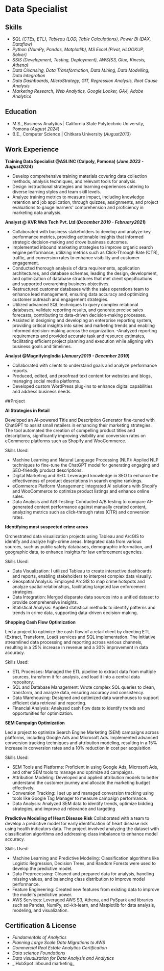 #  Data Specialist 

## Skills
- _SQL (CTEs, ETL), Tableau (LOD, Table Calculations), Power BI (DAX, Dataflow)_
- _Python (NumPy, Pandas, Matplotlib), MS Excel (Pivot, HLOOKUP, Solver)_
- _SSIS (Development, Testing, Deployment), AWS(S3, Glue, Kinesis, Athena)_
- _Data Cleansing, Data Transformation, Data Mining, Data Modelling, Data Integration_
- _Data Dashboards,  MicroStrategy,  GIT,  Regression Analysis, Root Cause Analysis_
- _Marketing Research, Web Analytics, Google Looker, GA4, Adobe Analytics_

## Education
							       		
- M.S., Business Analytics | California State Polytechnic University, Pomona (_August 2024_)	 			        		
- B.E., Computer Science | Chitkara University  (_August2013_)

## Work Experience
**Training Data Specialist @ASI.INC (Calpoly, Pomona)  (_June 2023 - August2024_)**
- Develop comprehensive training materials covering data collection methods, analysis techniques, and relevant tools for analysis.
- Design instructional strategies and learning experiences catering to diverse learning styles and team skill levels. 
- Analyze training metrics to measure impact, including knowledge retention and job application, through quizzes, assignments, and project evaluations to gauge learners' comprehension and proficiency in marketing data analysis.

**Analyst @ KVR Web Tech Pvt. Ltd  (_December 2019 - February2021_)**
- Collaborated with business stakeholders to develop and analyze key performance metrics, providing actionable insights that informed strategic decision-making and drove business outcomes.
- Implemented inbound marketing strategies to improve organic search engine performance, utilizing metrics such as Click-Through Rate (CTR), traffic, and conversion rates to enhance visibility and customer engagement.
- Conducted thorough analysis of data requirements, application architectures, and database schemas, leading the design, development, and optimization of database structures that met client specifications and supported overarching business objectives.
- Restructured customer databases with the sales operations team to enhance lead management, ensuring data accuracy and optimizing customer outreach and engagement strategies.
- Utilized advanced SQL techniques to query complex relational databases, validate reporting results, and generate precise sales forecasts, contributing to data-driven decision-making processes.
- Assisted in designing and developing an enterprise reporting system, providing critical insights into sales and marketing trends and enabling informed decision-making across the organization.
-Analyzed reporting requirements and provided accurate task and resource estimates, facilitating efficient project planning and execution while aligning with business goals and timelines.

**Analyst @MagnifyingIndia (_January2019 - December 2019_)**
- Collaborated with clients to understand goals and analyze performance reports.
- Produced, edited, and proofread text content for websites and blogs, managing social media platforms.
- Developed custom WordPress plug-ins to enhance digital capabilities and address business needs.

##Project

 **AI Strategies in Retail**

Developed an AI-powered Title and Description Generator fine-tuned with ChatGPT to assist small retailers in enhancing their marketing strategies. The tool automated the creation of compelling product titles and descriptions, significantly improving visibility and conversion rates on eCommerce platforms such as Shopify and WooCommerce.

Skills Used:
- Machine Learning and Natural Language Processing (NLP): Applied NLP techniques to fine-tune the ChatGPT model for generating engaging and SEO-friendly product descriptions.
- Digital Marketing and SEO: Leveraged knowledge in SEO to enhance the effectiveness of product descriptions in search engine rankings.
- eCommerce Platform Management: Integrated AI solutions with Shopify and WooCommerce to optimize product listings and enhance online sales.
- Data Analysis and A/B Testing: Conducted A/B testing to compare AI-generated content performance against manually created content, analyzing metrics such as click-through rates (CTR) and conversion rates.

 **Identifying most suspected crime areas**

 Orchestrated data visualization projects using Tableau and ArcGIS to identify and analyze high-crime areas. Integrated data from various sources, such as public safety databases, demographic information, and geographic data, to enhance insights for law enforcement agencies.
 
 Skills Used:
- Data Visualization: I utilized Tableau to create interactive dashboards and reports, enabling stakeholders to interpret complex data visually.
- Geospatial Analysis: Employed ArcGIS to map crime hotspots and analyze spatial relationships, facilitating targeted law enforcement strategies.
- Data Integration: Merged disparate data sources into a unified dataset to provide comprehensive insights.
- Statistical Analysis: Applied statistical methods to identify patterns and trends in crime data, supporting data-driven decision-making.

**Shopping Cash Flow Optimization**

Led a project to optimize the cash flow of a retail client by directing ETL (Extract, Transform, Load) services and SQL implementation. The initiative streamlined data processing and reporting across various channels, resulting in a 25% increase in revenue and a 30% improvement in data accuracy.

Skills Used:
- ETL Processes: Managed the ETL pipeline to extract data from multiple sources, transform it for analysis, and load it into a central data repository.
- SQL and Database Management: Wrote complex SQL queries to clean, transform, and analyze data, ensuring accuracy and consistency.
- Data Warehousing: Designed and optimized data warehouses to support efficient data retrieval and reporting.
- Financial Analysis: Analyzed cash flow data to identify trends and opportunities for optimization.

**SEM Campaign Optimization**

Led a project to optimize Search Engine Marketing (SEM) campaigns across platforms, including Google Ads and Microsoft Ads. Implemented advanced conversion tracking techniques and attribution modeling, resulting in a 15% increase in conversion rates and a 10% reduction in cost per acquisition.

Skills Used:
- SEM Tools and Platforms: Proficient in using Google Ads, Microsoft Ads, and other SEM tools to manage and optimize ad campaigns.
- Attribution Modeling: Developed and applied attribution models to better understand the customer journey and allocate the marketing budget effectively.
- Conversion Tracking: I set up and managed conversion tracking using tools like Google Tag Manager to measure campaign performance.
- Data Analysis: Analyzed SEM data to identify trends, optimize bidding strategies, and improve ad relevance and targeting

**Predictive Modeling of Heart Disease Risk**
Collaborated with a team to develop a predictive model for early identification of heart disease risk using health indicators data. The project involved analyzing the dataset with classification algorithms and addressing class imbalance to enhance model accuracy.

Skills Used:
- Machine Learning and Predictive Modeling: Classification algorithms like Logistic Regression, Decision Trees, and Random Forests were used to develop the predictive model.
- Data Preprocessing: Cleaned and prepared data for analysis, handling missing values, and balancing class distribution to improve model performance.
- Feature Engineering: Created new features from existing data to improve the model's predictive power.
- AWS Services: Leveraged AWS S3, Athena, and PySpark and libraries such as Pandas, NumPy, sci-kit-learn, and Matplotlib for data analysis, modeling, and visualization.

## Certification & License
- _Fundamentals of Analytics_
- _Planning Large Scale Data Migrations to AWS_
- _Commercial Real Estate Analytics Certification_
- _Data science Foundations_
- _Data visualization for Data Analysis and Analytics_
- _ HubSpot Inbound marketing_

